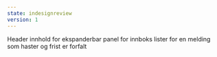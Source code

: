 ```yaml
---
state: indesignreview
version: 1
---
```


Header innhold for ekspanderbar panel for innboks lister for en melding som haster og frist er forfalt
